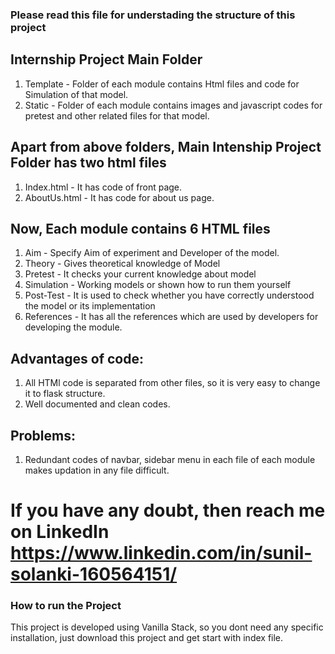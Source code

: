 ### Please read this file for understading the structure of this project ###

## Internship Project Main Folder
                                                        
1. Template - Folder of each module contains Html files and code for Simulation of that model.
2. Static - Folder of each module contains images and javascript codes for pretest and other related files for that model.


## Apart from above folders, Main Intenship Project Folder has two html files
1. Index.html - It has code of front page.
2. AboutUs.html - It has code for about us page.


## Now, Each module contains 6 HTML files
1. Aim - Specify Aim of experiment and Developer of the model.
2. Theory - Gives theoretical knowledge of Model
3. Pretest - It checks your current knowledge about model
4. Simulation - Working models or shown how to run them yourself
5. Post-Test - It is used to check whether you have correctly understood the model or its implementation
6. References - It has all the references which are used by developers for developing the module.


## Advantages of code:
1. All HTMl code is separated from other files, so it is very easy to change it to flask structure.
2. Well documented and clean codes.

## Problems:
1. Redundant codes of navbar, sidebar menu in each file of each module makes updation in any file difficult.

# If you have any doubt, then reach me on LinkedIn https://www.linkedin.com/in/sunil-solanki-160564151/



### How to run the Project

This project is developed using Vanilla Stack, so you dont need any specific installation, just download this project and get start with index file.


